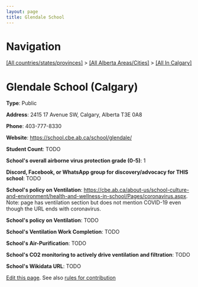 ```yaml
---
layout: page
title: Glendale School
---
```

# Navigation

[[All countries/states/provinces]](../../..) > [[All Alberta Areas/Cities]](../..) > [[All In Calgary]](..)

# Glendale School (Calgary)

**Type**: Public

**Address**: 2415 17 Avenue SW, Calgary, Alberta T3E 0A8

**Phone**: 403-777-8330

**Website**: <https://school.cbe.ab.ca/school/glendale/>

**Student Count**: TODO

**School's overall airborne virus protection grade (0-5)**: 1

**Discord, Facebook, or WhatsApp group for discovery/advocacy for THIS school**: TODO

**School's policy on Ventilation**: <https://cbe.ab.ca/about-us/school-culture-and-environment/health-and-wellness-in-school/Pages/coronavirus.aspx>. Note: page has ventilation section but does not mention COVID-19 even though the URL ends with coronavirus.

**School's policy on Ventilation**: TODO

**School's Ventilation Work Completion**: TODO

**School's Air-Purification**: TODO

**School's CO2 monitoring to actively drive ventilation and filtration**: TODO

**School's Wikidata URL**: TODO


[Edit this page](https://github.com/ventilate-schools/AB/edit/main/./Calgary/Glendale_School.md). See also [rules for contribution](../../../contribution-rules/)
